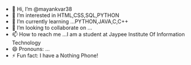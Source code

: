 - 👋 Hi, I’m @mayankvar38
- 👀 I’m interested in HTML,CSS,SQL,PYTHON
- 🌱 I’m currently learning ...PYTHON,JAVA,C,C++
- 💞️ I’m looking to collaborate on ...
- 📫 How to reach me ...I am a student at Jaypee Institute Of Information Technology 
- 😄 Pronouns: ...
- ⚡ Fun fact: I have a Nothing Phone!

<!---
mayankvar38/mayankvar38 is a ✨ special ✨ repository because its `README.md` (this file) appears on your GitHub profile.
You can click the Preview link to take a look at your changes.
--->
